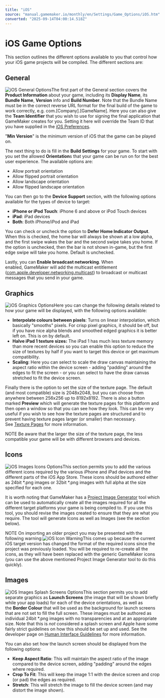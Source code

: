 ```yaml
---
title: "iOS"
source: "manual.gamemaker.io/monthly/en/Settings/Game_Options/iOS.htm"
converted: "2025-09-14T04:00:14.518Z"
---
```


# iOS Game Options

This section outlines the different options available to you that control how your iOS game projects will be compiled. The different sections are:

## General

![iOS General Options](../../assets/Images/Settings/iOS_General_Options.png)The first part of the General section covers the **Product Information** about your game, including its **Display Name**, its **Bundle Name**, **Version** info and **Build Number**. Note that the Bundle Name must be in the correct reverse URL format for the final build of the game to work correctly, e.g. com.\[Company\].\[GameName\]. Here you can also give the **Team Identifier** that you wish to use for signing the final application that GameMaker creates for you. Setting it here will override the Team ID that you have supplied in the [iOS Preferences](../../Setting_Up_And_Version_Information/Platform_Preferences/iOS.md).

"**Min Version**" is the minimum version of iOS that the game can be played on.

The next thing to do is fill in the **Build Settings** for your game. To start with you set the allowed **Orientation**s that your game can be run on for the best user experience. The available options are:

-   Allow portrait orientation
-   Allow flipped portrait orientation
-   Allow landscape orientation
-   Allow flipped landscape orientation

You can then go to the **Device Support** section, with the following options available for the types of device to target:

-   **iPhone or iPod Touch**: iPhone 6 and above or iPod Touch devices
-   **iPad**: iPad devices
-   **Both**: Both iPhone/iPod and iPad

You can check or uncheck the option to **Defer Home Indicator Output**. When this is checked, the home bar will always be shown at a low alpha, and the first swipe wakes the bar and the second swipe takes you home. If the option is unchecked, then the bar is not shown in-game, but the first edge swipe will take you home. Default is unchecked.

Lastly, you can **Enable broadcast networking**. When enabled, GameMaker will add the multicast entitlement ([com.apple.developer.networking.multicast](https://developer.apple.com/documentation/bundleresources/entitlements/com_apple_developer_networking_multicast)) to broadcast or multicast messages that you send in your game.

## Graphics

![iOS Graphics Options](../../assets/Images/Settings/iOS_Graphics_Options.png)Here you can change the following details related to how your game will be displayed, with the following options available:

-   **Interpolate colours between pixels**: Turns on linear interpolation, which basically "smooths" pixels. For crisp pixel graphics, it should be off, but if you have nice alpha blends and smoothed edged graphics it is better left on. This is on by default.
-   **Halve iPad 1 texture sizes:** The iPad 1 has much less texture memory than more recent devices so you can enable this option to reduce the size of textures by half if you want to target this device or get maximum compatibility.
-   **Scaling**: Here you can select to scale the draw canvas maintaining the aspect ratio within the device screen - adding "padding" around the edges to fit the screen - or you can select to have the draw canvas stretched to fit the device screen.

Finally there is the option to set the size of the texture page. The default (and most compatible) size is 2048x2048, but you can choose from anywhere between 256x256 up to 8192x8192. There is also a button marked **Preview** which will generate the texture pages for this platform and then open a window so that you can see how they look. This can be very useful if you wish to see how the texture pages are structured and to prevent having texture pages larger (or smaller) than necessary. See [Texture Pages](../Texture_Information/Texture_Pages.md) for more information.

NOTE Be aware that the larger the size of the texture page, the less compatible your game will be with different browsers and devices.

## Icons

![iOS Images Icons Options](../../assets/Images/Settings/iOS_Icons_Options.png)This section permits you to add the various different icons required by the various iPhone and iPad devices and the different parts of the iOS App Store. These icons should be authored either as 24bit \*.png images or 32bit \*.png images with full alpha at the size specified for each one.

It is worth noting that GameMaker has a [Project Image Generator](../../IDE_Tools/Project_Image_Generator.md) tool which can be used to automatically create all the images required for all the different target platforms your game is being compiled to. If you use this tool, you should revise the images created to ensure that they are what you require. The tool will generate Icons as well as Images (see the section below).

NOTE On importing an older project you may be presented with the following warning:![iOS Icon Warning](../../assets/Images/Settings/iOS_Icon_Warning.png)This comes up because the current iOS target version has changed the format of the required icons since the project was previously loaded. You will be required to re-create all the icons, as they will have been replaced with the generic GameMaker icons (you can use the above mentioned Project Image Generator tool to do this quickly).

## Images

![iOS Images Splash Screens Options](../../assets/Images/Settings/iOS_Images_Options.png)This section permits you to add separate graphics as **Launch Screens** (the image that will be shown briefly while your app loads) for each of the device orientations, as well as the **Border Colour** that will be used as the background for launch screens that are not set to fill the full screen. These images must be authored as individual 24bit \*.png images with no transparencies and at an appropriate size. Note that this is _not_ considered a splash screen and Apple have some fairly strict guidelines on how this should be set up and used. See the developer page on [Human Interface Guidelines](https://developer.apple.com/design/human-interface-guidelines/ios/visual-design/launch-screen/) for more information.

You can also set how the launch screen should be displayed from the following options:

-   **Keep Aspect Ratio**: This will maintain the aspect ratio of the image compared to the device screen, adding "padding" around the edges where required.
-   **Crop To Fit**: This will keep the image 1:1 with the device screen and crop (or pad) the edges as required.
-   **Stretch**: This will stretch the image to fill the device screen (and may distort the image shown).